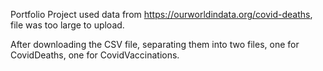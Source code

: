 Portfolio Project used data from https://ourworldindata.org/covid-deaths, file was too large to upload.

After downloading the CSV file, separating them into two files, one for CovidDeaths, one for CovidVaccinations.
